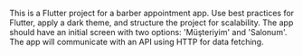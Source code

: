 <!-- Use this file to provide workspace-specific custom instructions to Copilot. For more details, visit https://code.visualstudio.com/docs/copilot/copilot-customization#_use-a-githubcopilotinstructionsmd-file -->

This is a Flutter project for a barber appointment app. Use best practices for Flutter, apply a dark theme, and structure the project for scalability. The app should have an initial screen with two options: 'Müşteriyim' and 'Salonum'. The app will communicate with an API using HTTP for data fetching.
